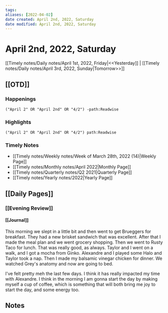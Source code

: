 ```yaml
---
tags:
aliases: [2022-04-02]
date created: April 2nd, 2022, Saturday
date modified: April 2nd, 2022, Saturday
---
```


# April 2nd, 2022, Saturday

[[Timely notes/Daily notes/April 1st, 2022, Friday|<<Yesterday]] | [[Timely notes/Daily notes/April 3rd, 2022, Sunday|Tomorrow>>]]

## [[OTD]]

### Happenings

```query
("April 2" OR "April 2nd" OR "4/2") -path:Readwise
```

### Highlights

```query
("April 2" OR "April 2nd" OR "4/2") path:Readwise
```

### Timely Notes

- [[Timely notes/Weekly notes/Week of March 28th, 2022 (14)|Weekly Page]]
- [[Timely notes/Monthly notes/April 2022|Monthly Page]]
- [[Timely notes/Quarterly notes/Q2 2021|Quarterly Page]]
- [[Timely notes/Yearly notes/2022|Yearly Page]]

## [[Daily Pages]]

### [[Evening Review]]

#### [[Journal]]

This morning we slept in a little bit and then went to get Brueggers for breakfast. They had a new brisket sandwich that was excellent. After that I made the meal plan and we went grocery shopping. Then we went to Rusty Taco for lunch. That was really good, as always. Taylor and I went on a walk, and I got a mocha from Ginko. Alexandre and I played some Halo and Taylor took a nap. Then I made my balsamic vinegar chicken for dinner. We watched Grey's anatomy and now are going to bed.

I've felt pretty meh the last few days. I think it has really impacted my time with Alexandre. I think in the morning I am gonna start the day by making myself a cup of coffee, which is something that will both bring me joy to start the day, and some energy too.

## Notes
